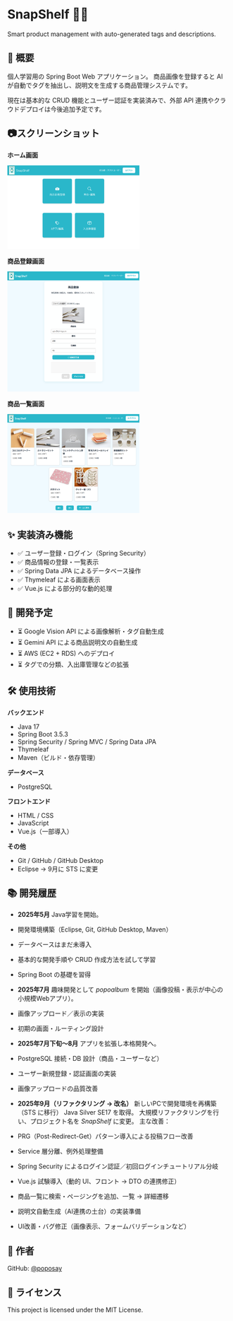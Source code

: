 # SnapShelf 📸✨
Smart product management with auto-generated tags and descriptions.

## 📝 概要
個人学習用の Spring Boot Web アプリケーション。
商品画像を登録すると AI が自動でタグを抽出し、説明文を生成する商品管理システムです。

現在は基本的な CRUD 機能とユーザー認証を実装済みで、外部 API 連携やクラウドデプロイは今後追加予定です。

## 📷スクリーンショット

**ホーム画面**

<img src="readme-assets/home.png" alt="ホーム画面" width="300">

**商品登録画面**

<img src="readme-assets/productcreate.png" alt="ホーム画面" width="300">

**商品一覧画面**

<img src="readme-assets/shelfview.png" alt="ホーム画面" width="300">

## ✨ 実装済み機能
- ✅ ユーザー登録・ログイン（Spring Security）
- ✅ 商品情報の登録・一覧表示
- ✅ Spring Data JPA によるデータベース操作
- ✅ Thymeleaf による画面表示
- ✅ Vue.js による部分的な動的処理

## 🚧 開発予定
- ⏳ Google Vision API による画像解析・タグ自動生成
- ⏳ Gemini API による商品説明文の自動生成
- ⏳ AWS (EC2 + RDS) へのデプロイ
- ⏳ タグでの分類、入出庫管理などの拡張

## 🛠️ 使用技術

**バックエンド**
- Java 17
- Spring Boot 3.5.3
- Spring Security / Spring MVC / Spring Data JPA
- Thymeleaf
- Maven（ビルド・依存管理）

**データベース**
- PostgreSQL

**フロントエンド**
- HTML / CSS
- JavaScript
- Vue.js（一部導入）

**その他**
- Git / GitHub / GitHub Desktop
- Eclipse → 9月に STS に変更

## 📚 開発履歴
- **2025年5月**
Java学習を開始。
- 開発環境構築（Eclipse, Git, GitHub Desktop, Maven）
- データベースはまだ未導入
- 基本的な開発手順や CRUD 作成方法を試して学習
- Spring Boot の基礎を習得

- **2025年7月**
趣味開発として *popoalbum* を開始（画像投稿・表示が中心の小規模Webアプリ）。
- 画像アップロード／表示の実装
- 初期の画面・ルーティング設計

- **2025年7月下旬〜8月**
アプリを拡張し本格開発へ。
- PostgreSQL 接続・DB 設計（商品・ユーザーなど）
- ユーザー新規登録・認証画面の実装
- 画像アップロードの品質改善

- **2025年9月（リファクタリング → 改名）**
新しいPCで開発環境を再構築（STS に移行）
Java Silver SE17 を取得。
大規模リファクタリングを行い、プロジェクト名を *SnapShelf* に変更。
主な改善：
- PRG（Post-Redirect-Get）パターン導入による投稿フロー改善
- Service 層分離、例外処理整備
- Spring Security によるログイン認証／初回ログインチュートリアル分岐
- Vue.js 試験導入（動的 UI、フロント → DTO の連携修正）
- 商品一覧に検索・ページングを追加、一覧 → 詳細遷移
- 説明文自動生成（AI連携の土台）の実装準備
- UI改善・バグ修正（画像表示、フォームバリデーションなど）

## 👤 作者
GitHub: [@poposay](https://github.com/poposay)

## 📄 ライセンス
This project is licensed under the MIT License.
